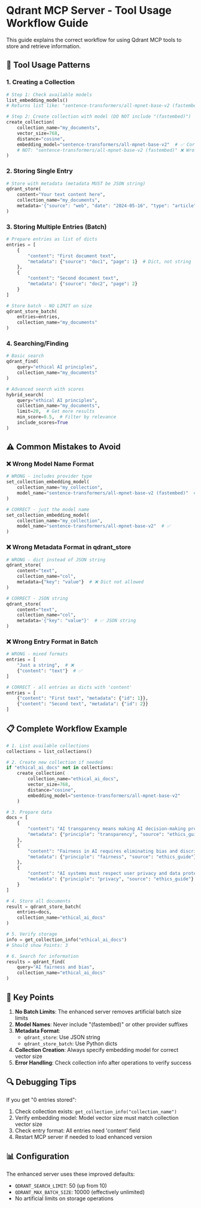 # Qdrant MCP Server - Tool Usage Workflow Guide

This guide explains the correct workflow for using Qdrant MCP tools to store and retrieve information.

## 🔧 Tool Usage Patterns

### 1. Creating a Collection

```python
# Step 1: Check available models
list_embedding_models()
# Returns list like: "sentence-transformers/all-mpnet-base-v2 (fastembed) - 768D"

# Step 2: Create collection with model (DO NOT include "(fastembed)")
create_collection(
    collection_name="my_documents",
    vector_size=768,
    distance="cosine",
    embedding_model="sentence-transformers/all-mpnet-base-v2"  # ✅ Correct
    # NOT: "sentence-transformers/all-mpnet-base-v2 (fastembed)" ❌ Wrong
)
```

### 2. Storing Single Entry

```python
# Store with metadata (metadata MUST be JSON string)
qdrant_store(
    content="Your text content here",
    collection_name="my_documents",
    metadata='{"source": "web", "date": "2024-05-16", "type": "article"}'
)
```

### 3. Storing Multiple Entries (Batch)

```python
# Prepare entries as list of dicts
entries = [
    {
        "content": "First document text",
        "metadata": {"source": "doc1", "page": 1}  # Dict, not string
    },
    {
        "content": "Second document text", 
        "metadata": {"source": "doc2", "page": 2}
    }
]

# Store batch - NO LIMIT on size
qdrant_store_batch(
    entries=entries,
    collection_name="my_documents"
)
```

### 4. Searching/Finding

```python
# Basic search
qdrant_find(
    query="ethical AI principles",
    collection_name="my_documents"
)

# Advanced search with scores
hybrid_search(
    query="ethical AI principles",
    collection_name="my_documents",
    limit=20,  # Get more results
    min_score=0.5,  # Filter by relevance
    include_scores=True
)
```

## ⚠️ Common Mistakes to Avoid

### ❌ Wrong Model Name Format
```python
# WRONG - includes provider type
set_collection_embedding_model(
    collection_name="my_collection",
    model_name="sentence-transformers/all-mpnet-base-v2 (fastembed)"  # ❌
)

# CORRECT - just the model name
set_collection_embedding_model(
    collection_name="my_collection", 
    model_name="sentence-transformers/all-mpnet-base-v2"  # ✅
)
```

### ❌ Wrong Metadata Format in qdrant_store
```python
# WRONG - dict instead of JSON string
qdrant_store(
    content="text",
    collection_name="col",
    metadata={"key": "value"}  # ❌ Dict not allowed
)

# CORRECT - JSON string
qdrant_store(
    content="text",
    collection_name="col",
    metadata='{"key": "value"}'  # ✅ JSON string
)
```

### ❌ Wrong Entry Format in Batch
```python
# WRONG - mixed formats
entries = [
    "Just a string",  # ❌
    {"content": "text"}  # ✅
]

# CORRECT - all entries as dicts with 'content'
entries = [
    {"content": "First text", "metadata": {"id": 1}},
    {"content": "Second text", "metadata": {"id": 2}}
]
```

## 📋 Complete Workflow Example

```python
# 1. List available collections
collections = list_collections()

# 2. Create new collection if needed
if "ethical_ai_docs" not in collections:
    create_collection(
        collection_name="ethical_ai_docs",
        vector_size=768,
        distance="cosine",
        embedding_model="sentence-transformers/all-mpnet-base-v2"
    )

# 3. Prepare data
docs = [
    {
        "content": "AI transparency means making AI decision-making processes understandable",
        "metadata": {"principle": "transparency", "source": "ethics_guide"}
    },
    {
        "content": "Fairness in AI requires eliminating bias and discrimination",
        "metadata": {"principle": "fairness", "source": "ethics_guide"}
    },
    {
        "content": "AI systems must respect user privacy and data protection laws",
        "metadata": {"principle": "privacy", "source": "ethics_guide"}
    }
]

# 4. Store all documents
result = qdrant_store_batch(
    entries=docs,
    collection_name="ethical_ai_docs"
)

# 5. Verify storage
info = get_collection_info("ethical_ai_docs")
# Should show Points: 3

# 6. Search for information
results = qdrant_find(
    query="AI fairness and bias",
    collection_name="ethical_ai_docs"
)
```

## 🚀 Key Points

1. **No Batch Limits**: The enhanced server removes artificial batch size limits
2. **Model Names**: Never include "(fastembed)" or other provider suffixes
3. **Metadata Format**: 
   - `qdrant_store`: Use JSON string
   - `qdrant_store_batch`: Use Python dicts
4. **Collection Creation**: Always specify embedding model for correct vector size
5. **Error Handling**: Check collection info after operations to verify success

## 🔍 Debugging Tips

If you get "0 entries stored":
1. Check collection exists: `get_collection_info("collection_name")`
2. Verify embedding model: Model vector size must match collection vector size
3. Check entry format: All entries need 'content' field
4. Restart MCP server if needed to load enhanced version

## 📊 Configuration

The enhanced server uses these improved defaults:
- `QDRANT_SEARCH_LIMIT`: 50 (up from 10)
- `QDRANT_MAX_BATCH_SIZE`: 10000 (effectively unlimited)
- No artificial limits on storage operations
